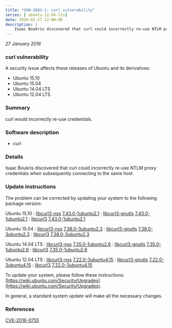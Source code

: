 ```yaml
---
title: "USN-2882-1: curl vulnerability"
series: [ ubuntu-12.04-lts]
date: 2016-01-27 12:00:00
description: |
    Isaac Boukris discovered that curl could incorrectly re-use NTLM proxy credentials when subsequently connecting to the same host. 
--- 
```

 
 

*27 January 2016*

### curl vulnerability

A security issue affects these releases of Ubuntu and its derivatives:

* Ubuntu 15.10
* Ubuntu 15.04
* Ubuntu 14.04 LTS
* Ubuntu 12.04 LTS

### Summary

curl would incorrectly re-use credentials. 

### Software description

* curl 

### Details

Isaac Boukris discovered that curl could incorrectly re-use NTLM proxy credentials when subsequently connecting to the same host. 

### Update instructions

The problem can be corrected by updating your system to the following package version:

Ubuntu 15.10
 : [libcurl3-nss](https://launchpad.net/ubuntu/+source/curl) <span> [7.43.0-1ubuntu2.1](https://launchpad.net/ubuntu/+source/curl/7.43.0-1ubuntu2.1) </span> 
 : [libcurl3-gnutls](https://launchpad.net/ubuntu/+source/curl) <span> [7.43.0-1ubuntu2.1](https://launchpad.net/ubuntu/+source/curl/7.43.0-1ubuntu2.1) </span> 
 : [libcurl3](https://launchpad.net/ubuntu/+source/curl) <span> [7.43.0-1ubuntu2.1](https://launchpad.net/ubuntu/+source/curl/7.43.0-1ubuntu2.1) </span> 

Ubuntu 15.04
 : [libcurl3-nss](https://launchpad.net/ubuntu/+source/curl) <span> [7.38.0-3ubuntu2.3](https://launchpad.net/ubuntu/+source/curl/7.38.0-3ubuntu2.3) </span> 
 : [libcurl3-gnutls](https://launchpad.net/ubuntu/+source/curl) <span> [7.38.0-3ubuntu2.3](https://launchpad.net/ubuntu/+source/curl/7.38.0-3ubuntu2.3) </span> 
 : [libcurl3](https://launchpad.net/ubuntu/+source/curl) <span> [7.38.0-3ubuntu2.3](https://launchpad.net/ubuntu/+source/curl/7.38.0-3ubuntu2.3) </span> 

Ubuntu 14.04 LTS
 : [libcurl3-nss](https://launchpad.net/ubuntu/+source/curl) <span> [7.35.0-1ubuntu2.6](https://launchpad.net/ubuntu/+source/curl/7.35.0-1ubuntu2.6) </span> 
 : [libcurl3-gnutls](https://launchpad.net/ubuntu/+source/curl) <span> [7.35.0-1ubuntu2.6](https://launchpad.net/ubuntu/+source/curl/7.35.0-1ubuntu2.6) </span> 
 : [libcurl3](https://launchpad.net/ubuntu/+source/curl) <span> [7.35.0-1ubuntu2.6](https://launchpad.net/ubuntu/+source/curl/7.35.0-1ubuntu2.6) </span> 

Ubuntu 12.04 LTS
 : [libcurl3-nss](https://launchpad.net/ubuntu/+source/curl) <span> [7.22.0-3ubuntu4.15](https://launchpad.net/ubuntu/+source/curl/7.22.0-3ubuntu4.15) </span> 
 : [libcurl3-gnutls](https://launchpad.net/ubuntu/+source/curl) <span> [7.22.0-3ubuntu4.15](https://launchpad.net/ubuntu/+source/curl/7.22.0-3ubuntu4.15) </span> 
 : [libcurl3](https://launchpad.net/ubuntu/+source/curl) <span> [7.22.0-3ubuntu4.15](https://launchpad.net/ubuntu/+source/curl/7.22.0-3ubuntu4.15) </span> 

To update your system, please follow these instructions: [https://wiki.ubuntu.com/Security/Upgrades](https://wiki.ubuntu.com/Security/Upgrades).

In general, a standard system update will make all the necessary changes. 

### References

 
 [CVE-2016-0755](http://people.ubuntu.com/~ubuntu-security/cve/CVE-2016-0755)
 

